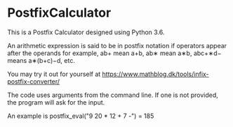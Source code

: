 # PostfixCalculator

This is a Postfix Calculator designed using Python 3.6.

An arithmetic expression is said to be in postfix notation if operators appear after the operands for example, ab+ mean a+b, ab∗ mean a∗b, abc+∗d− means a∗(b+c)−d, etc.

You may try it out for yourself at https://www.mathblog.dk/tools/infix-postfix-converter/

The code uses arguments from the command line. If one is not provided, the program will ask for the input.

An example is postfix_eval("9 20 * 12 + 7 -") = 185
